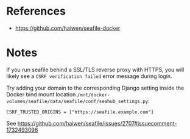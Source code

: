 # References

- https://github.com/haiwen/seafile-docker

# Notes

If you run seafile behind a SSL/TLS reverse proxy with HTTPS, you will likely see a `CSRF verification failed` error message during login.

Try adding your domain to the corresponding Django setting inside the Docker bind mount location `/mnt/docker-volumes/seafile/data/seafile/conf/seahub_settings.py`:

````
CSRF_TRUSTED_ORIGINS = ["https://seafile.example.com"]
````

See https://github.com/haiwen/seafile/issues/2707#issuecomment-1732493096
